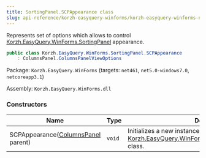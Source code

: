 ```yaml
---
title: SortingPanel.SCPAppearance class
slug: api-reference/korzh-easyquery-winforms/korzh-easyquery-winforms-namespace/sortingpanel-scpappearance-class
---
```

Represents set of options which allows to control [Korzh.EasyQuery.WinForms.SortingPanel](/api-reference/korzh-easyquery-winforms/korzh-easyquery-winforms-namespace/sortingpanel-class) appearance.
```csharp
public class Korzh.EasyQuery.WinForms.SortingPanel.SCPAppearance
    : ColumnsPanel.ColumnsPanelViewOptions

```
Package: `Korzh.EasyQuery.WinForms` (targets: `net461`, `net5.0-windows7.0`, `netcoreapp3.1`)

Assembly: `Korzh.EasyQuery.WinForms.dll`

### Constructors

| Name | Type | Description | 
| --- | --- | --- | 
| SCPAppearance([ColumnsPanel](/api-reference/korzh-easyquery-winforms/korzh-easyquery-winforms-namespace/columnspanel-class) parent) | `void` | Initializes a new instance of the [Korzh.EasyQuery.WinForms.SortingPanel.SCPAppearance](/api-reference/korzh-easyquery-winforms/korzh-easyquery-winforms-namespace/sortingpanel-class) class. |